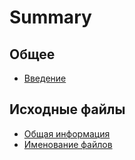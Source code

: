# Summary

## Общее

* [Введение](README.md)

## Исходные файлы

* [Общая информация](obschaya-informatsiya.md)
* [Именование файлов](imenovanie-failov.md)

